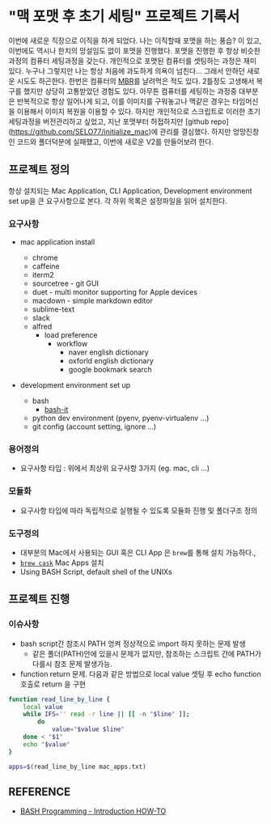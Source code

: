 # "맥 포맷 후 초기 세팅" 프로젝트 기록서

이번에 새로운 직장으로 이직을 하게 되었다. 나는 이직할때 포맷을 하는 풍습? 이 있고, 이번에도 역시나 한치의 망설임도 없이 포맷을 진행했다. 포맷을 진행한 후 항상 비슷한 과정의 컴퓨터 세팅과정을 갖는다. 개인적으로 포맷된 컴퓨터를 셋팅하는 과정은 재미 있다. 누구나 그렇지만 나는 항상 처음에 과도하게 의욕이 넘친다... 그래서 안하던 새로운 시도도 하곤한다. 한번은 컴퓨터의 [MBR](https://ko.wikipedia.org/wiki/%EB%A7%88%EC%8A%A4%ED%84%B0_%EB%B6%80%ED%8A%B8_%EB%A0%88%EC%BD%94%EB%93%9C)를 날려먹은 적도 있다. 2틀정도 고생해서 복구를 했지만 상당히 고통받았던 경험도 있다. 아무튼 컴퓨터를 세팅하는 과정중 대부분은 반복적으로 항상 일어나게 되고, 이를 이미지를 구워놓고나 맥같은 경우는 타임머신을 이용해서 이미지 복원을 이용할 수 있다. 하지만 개인적으로 스크립트로 이러한 초기세팅과정을 버전관리하고 싶었고, 지난 포맷부터 허접하지만 [github repo] (https://github.com/SELO77/initialize_mac)에 관리를 결심했다. 하지만 엉망진창인 코드와 폴더덕분에 실패했고, 이번에 새로운 V2를 만들어보려 한다.

## 프로젝트 정의
항상 설치되는 Mac Application, CLI Application, Development environment set up을 큰 요구사항으로 본다. 각 하위 목록은 설정파일을 읽어 설치한다.

### 요구사항
* mac application install
	* chrome
	* caffeine
	* iterm2
	* sourcetree - git GUI
	* duet - multi monitor supporting for Apple devices
	* macdown - simple markdown editor
	* sublime-text
	* slack
	* alfred
		* load preference
			* workflow
				* naver english dictionary
				* oxforld english dictionary
				* google bookmark search
			
* development environment set up
	*  bash
		*  [bash-it](https://github.com/Bash-it/bash-it)
	*  python dev environment (pyenv, pyenv-virtualenv ...)
	*  git config (account setting, ignore ...)

### 용어정의 
* 요구사항 타입 : 위에서 최상위 요구사항 3가지 (eg. mac, cli ...)
 
### 모듈화
* 요구사항 타입에 따라 독립적으로 실행될 수 있도록 모듈화 진행 및 폴더구조 정의

### 도구정의
* 대부분의 Mac에서 사용되는 GUI 혹은 CLI App 은 `brew`를 통해 설치 가능하다.,
* [`brew cask`](https://caskroom.github.io/) Mac Apps 설치
* Using BASH Script, default shell of the UNIXs

## 프로젝트 진행
### 이슈사항
* bash script간 참조시 PATH 엉켜 정상적으로 import 하지 못하는 문제 발생 
	* 같은 폴더(PATH)안에 있을시 문제가 없지만, 참조하는 스크립트 간에 PATH가 다를시 참조 문제 발생가능.
* function return 문제. 다음과 같은 방법으로 local value 셋팅 후 echo function 호출로 return 을 구현

```bash
function read_line_by_line {
    local value
    while IFS='' read -r line || [[ -n "$line" ]];
        do
            value="$value $line"
    done < "$1"
    echo "$value"
}

apps=$(read_line_by_line mac_apps.txt)
```



## REFERENCE
* [BASH Programming - Introduction HOW-TO](http://tldp.org/HOWTO/Bash-Prog-Intro-HOWTO.html#toc5)